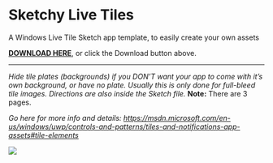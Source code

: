 # Sketchy Live Tiles
A Windows Live Tile Sketch app template, to easily create your own assets

[**DOWNLOAD HERE**](https://github.com/jaminroe/sketchy-live-tiles/raw/master/Windows%20Tile%20Icon%20Template.sketch), or click the Download button above.

---
*Hide tile plates (backgrounds) if you DON’T want your app to come with it’s own background, or have no plate. Usually this is only done for full-bleed tile images. Directions are also inside the Sketch file.* 
**Note:** There are 3 pages.

*Go here for more info and details: https://msdn.microsoft.com/en-us/windows/uwp/controls-and-patterns/tiles-and-notifications-app-assets#tile-elements*

![](https://github.com/jaminroe/sketchy-live-tiles/blob/master/readme-images/Windows%20Live%20Tile%20Sketch%20Template.gif)

